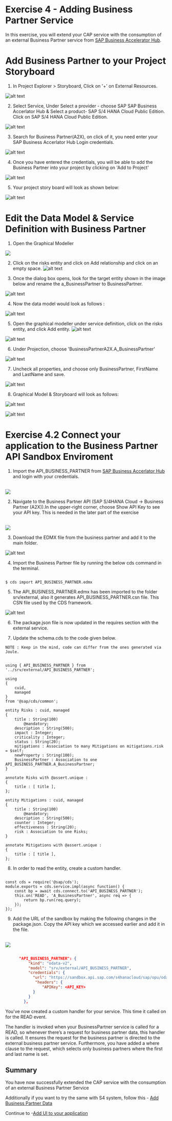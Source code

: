 # Exercise 4 - Adding Business Partner Service

In this exercise, you will extend your CAP service with the consumption of an external Business Partner service from [SAP Business Accelerator Hub](https://api.sap.com/).

# Add Business Partner to your Project Storyboard

1. In Project Explorer > Storyboard, Click on '+' on External Resources.

![alt text](image-8.png)

2. Select Service, Under Select a provider - choose SAP SAP Business Accerlator Hub & Select a product- SAP S/4 HANA Cloud Public Edition. Click on SAP S/4 HANA Cloud Public Edition.  

![alt text](image-7.png)

3. Search for Business Partner(A2X), on click of it, you need enter your SAP Business Accerlator Hub Login credentials. 

![alt text](image.png)

4. Once you have entered the credentials, you will be able to add the Business Partner into your project by clicking on 'Add to Project'

![alt text]({0EF15C25-49C5-4DA0-BE3A-586CF63C915F}.png)

5. Your project story board will look as shown below:

![alt text](image-1.png)

# Edit the Data Model & Service Definition with Business Partner

1. Open the Graphical Modeller

![](image-2.png)

2.  Click on the risks entity and click on Add relationship and click on an empty space.
![alt text]({49D580CE-8288-4D51-B0B3-15779AA08018}.png)


3. Once the dialog box opens, look for the target entity shown in the image below and rename the a_BusinessPartner to BusinessPartner.

![alt text]({EC594C94-1D6F-4187-B26A-35521CA57A15}.png)

4. Now the data model would look as follows :

![alt text](image-4.png)

5. Open the graphical modeller under service definition, click on the risks entity, and click Add entity. 
![alt text]({52906F64-39B0-4A69-A32B-F86D0DF348C4}.png)


![alt text]({005DDCF5-7FBB-4F28-B6A6-E19DC936DA59}.png)

6. Under Projection, choose 'BusinessPartnerA2X.A_BusinessPartner'

![alt text]({075B66DC-6F5D-4F30-BFF4-629B6E949BC4}.png)

7. Uncheck all properties, and choose only BusinessPartner, FirstName and LastName and save.

![alt text]({2B999514-A037-4AFD-BF0A-1B1242D5C554}.png)


8. Graphical Model & Storyboard will look as follows: 

![alt text]({8C9757B0-5323-4ED6-9466-AB2A46A3514A}.png)

![alt text]({C2A0C7F6-67EB-4BA2-AF39-EDEEE4421B16}.png)


# Exercise 4.2 Connect your application to the Business Partner API Sandbox Enviroment

1. Import the API_BUSINESS_PARTNER from [SAP Business Accerlator Hub](https://api.sap.com/) and login with your credentials.

<br>![](/exercises/ex4/ex4.1//images/apilogin.png)

2. Navigate to the Business Partner API (SAP S/4HANA Cloud → Business Partner (A2X)).In the upper-right corner, choose Show API Key to see your API key. This is needed in the later part of the exercise

<br>![](/exercises/ex4/ex4.1//images/apikey.png)

3. Download the EDMX file from the business partner and add it to the main folder.

![alt text]({31A794BA-17E8-4BCA-B593-E888ED8878DD}.png)

4. Import the Business Partner file by running the below cds command in the terminal.

```cds

$ cds import API_BUSINESS_PARTNER.edmx

```
5. The API_BUSINESS_PARTNER.edmx has been imported to the folder srv/external, also it generates API_BUSINESS_PARTNER.csn file. This CSN file used by the CDS framework.

![alt text]({3AFE8A0A-B73A-4461-8D3A-F77554C6E081}.png)

6. The package.json file is now updated in the requires section with the external service.

7. Update the schema.cds to the code given below.

```
NOTE : Keep in the mind, code can differ from the ones generated via Joule. 
```

```cds

using { API_BUSINESS_PARTNER } from '../srv/external/API_BUSINESS_PARTNER';

using
{
    cuid,
    managed
}
from '@sap/cds/common';

entity Risks : cuid, managed
{
    title : String(100)
        @mandatory;
    description : String(500);
    impact : Integer;
    criticality : Integer;
    status : String(20);
    mitigations : Association to many Mitigations on mitigations.risk = $self;
    newProperty : String(100);
    BusinessPartner : Association to one API_BUSINESS_PARTNER.A_BusinessPartner;
}

annotate Risks with @assert.unique :
{
    title : [ title ],
};

entity Mitigations : cuid, managed
{
    title : String(100)
        @mandatory;
    description : String(500);
    counter : Integer;
    effectiveness : String(20);
    risk : Association to one Risks;
}

annotate Mitigations with @assert.unique :
{
    title : [ title ],
};

```
8. In order to read the entity, create a custom handler.

```cds 

const cds = require('@sap/cds');
module.exports = cds.service.impl(async function() {
    const bp = await cds.connect.to('API_BUSINESS_PARTNER');    
    this.on('READ', 'A_BusinessPartner', async req => {        
        return bp.run(req.query);       
    });
});

```

9. Add the URL of the sandbox by making the following changes in the package.json. Copy the API key which we accessed earlier and add it in the file.

<br>![](/exercises/ex4/ex4.1//images/copyapi.png)

```json

      "API_BUSINESS_PARTNER": {
          "kind": "odata-v2",
          "model": "srv/external/API_BUSINESS_PARTNER",
          "credentials": {
            "url": "https://sandbox.api.sap.com/s4hanacloud/sap/opu/odata/sap/API_BUSINESS_PARTNER/",
             "headers": {
                "APIKey": <API_KEY>
            }
          }
        },

```
You've now created a custom handler for your service. This time it called on for the READ event.

The handler is invoked when your BusinessPartner service is called for a READ, so whenever there’s a request for business partner data, this handler is called. It ensures the request for the business partner is directed to the external business partner service. Furthermore, you have added a where clause to the request, which selects only business partners where the first and last name is set.

## Summary

You have now successfully extended the CAP service with the consumption of an external Business Partner Service

Additionally if you want to try the same with S4 system, follow this - [ Add Business Partner Data ](exercises/ex_optional/README.md)

Continue to -[Add UI to your application](../../ex5/README.md)


